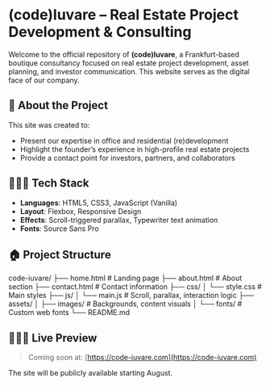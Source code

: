 # (code)Iuvare – Real Estate Project Development & Consulting

Welcome to the official repository of **(code)Iuvare**, a Frankfurt-based boutique consultancy focused on real estate project development, asset planning, and investor communication. This website serves as the digital face of our company.

## 🏢 About the Project

This site was created to:

- Present our expertise in office and residential (re)development
- Highlight the founder’s experience in high-profile real estate projects
- Provide a contact point for investors, partners, and collaborators

## 🧑🏻‍💻 Tech Stack

- **Languages**: HTML5, CSS3, JavaScript (Vanilla)
- **Layout**: Flexbox, Responsive Design
- **Effects**: Scroll-triggered parallax, Typewriter text animation
- **Fonts**: Source Sans Pro

## 🏠 Project Structure

code-iuvare/
├── home.html # Landing page
├── about.html # About section
├── contact.html # Contact information
├── css/
│ └── style.css # Main styles
├── js/
│ └── main.js # Scroll, parallax, interaction logic
├── assets/
│ ├── images/ # Backgrounds, content visuals
│ └── fonts/ # Custom web fonts
└── README.md


## 🧑🏻‍💻 Live Preview

> Coming soon at: [https://code-iuvare.com](https://code-iuvare.com)

The site will be publicly available starting August.
